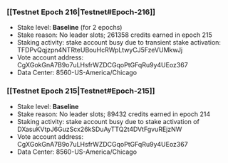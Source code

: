 ### [[Testnet Epoch 216|Testnet#Epoch-216]]
* Stake level: **Baseline** (for 2 epochs)
* Stake reason: No leader slots; 261358 credits earned in epoch 215
* Staking activity: stake account busy due to transient stake activation: TFDPvQqjzpn4NTRteUBouHcRWpLtwyCJ5FzeVUMkwJj
* Vote account address: CgXGokGnA7B9o7uLHsfrWZDCGqoPtGFqRu9y4UEoz367
* Data Center: 8560-US-America/Chicago
### [[Testnet Epoch 215|Testnet#Epoch-215]]
* Stake level: **Baseline**
* Stake reason: No leader slots; 89432 credits earned in epoch 214
* Staking activity: stake account busy due to stake activation of DXasuKVtpJ6GuzScx26kSDuAyTTQ2t4DVtFgvuREjzNW
* Vote account address: CgXGokGnA7B9o7uLHsfrWZDCGqoPtGFqRu9y4UEoz367
* Data Center: 8560-US-America/Chicago